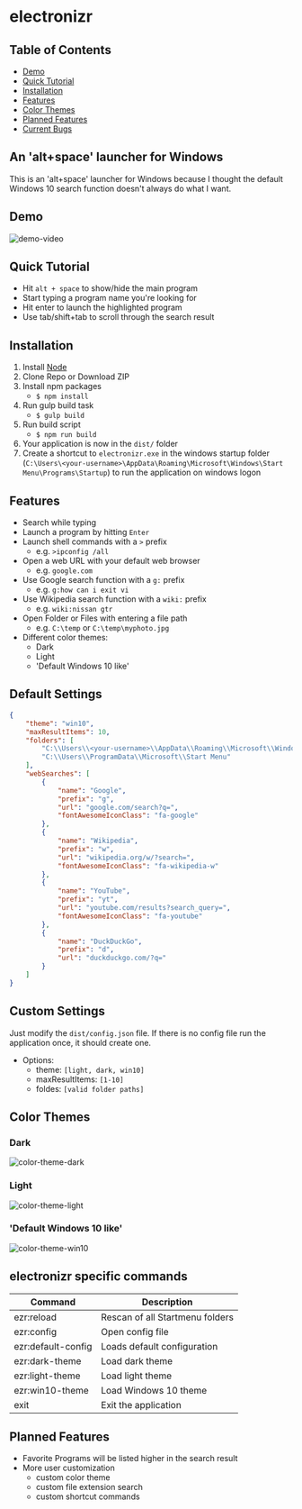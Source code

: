 # electronizr

## Table of Contents
* [Demo](#demo)
* [Quick Tutorial](#quick-tutorial)
* [Installation](#installation)
* [Features](#features)
* [Color Themes](#color-themes)
* [Planned Features](#planned-features)
* [Current Bugs](#current-bugs)

## An 'alt+space' launcher for Windows

This is an 'alt+space' launcher for Windows because I thought the default Windows 10 search function doesn't always do what I want.

## Demo
![demo-video](https://raw.githubusercontent.com/oliverschwendener/random/master/electronizr/img/demo/ezr-demo.gif)

## Quick Tutorial
* Hit `alt + space` to show/hide the main program
* Start typing a program name you're looking for
* Hit enter to launch the highlighted program 
* Use tab/shift+tab to scroll through the search result

## Installation
1. Install [Node](https://nodejs.org/en/)
2. Clone Repo or Download ZIP
3. Install npm packages
    * `$ npm install`
4. Run gulp build task
    * `$ gulp build`
5. Run build script
    * `$ npm run build`
6. Your application is now in the `dist/` folder
7. Create a shortcut to `electronizr.exe` in the windows startup folder (`C:\Users\<your-username>\AppData\Roaming\Microsoft\Windows\Start Menu\Programs\Startup`) to run the application on windows logon    

## Features
* Search while typing
* Launch a program by hitting `Enter`
* Launch shell commands with a `>` prefix
    * e.g. `>ipconfig /all`
* Open a web URL with your default web browser
    * e.g. `google.com`
* Use Google search function with a `g:` prefix
    * e.g. `g:how can i exit vi`
* Use Wikipedia search function with a `wiki:` prefix
    * e.g. `wiki:nissan gtr`
* Open Folder or Files with entering a file path
    * e.g. `C:\temp` or `C:\temp\myphoto.jpg`
* Different color themes:
    * Dark
    * Light
    * 'Default Windows 10 like'

## Default Settings
``` json
{
    "theme": "win10",
    "maxResultItems": 10,
    "folders": [
        "C:\\Users\\<your-username>\\AppData\\Roaming\\Microsoft\\Windows\\Start Menu",
        "C:\\Users\\ProgramData\\Microsoft\\Start Menu"
    ],
    "webSearches": [
        {
            "name": "Google",
            "prefix": "g",
            "url": "google.com/search?q=",
            "fontAwesomeIconClass": "fa-google"
        },
        {
            "name": "Wikipedia",
            "prefix": "w",
            "url": "wikipedia.org/w/?search=",
            "fontAwesomeIconClass": "fa-wikipedia-w"
        },
        {
            "name": "YouTube",
            "prefix": "yt",
            "url": "youtube.com/results?search_query=",
            "fontAwesomeIconClass": "fa-youtube"
        },
        {
            "name": "DuckDuckGo",
            "prefix": "d",
            "url": "duckduckgo.com/?q="
        }
    ]
}
```

## Custom Settings
Just modify the `dist/config.json` file.
If there is no config file run the application once, it should create one.

* Options:
    * theme: `[light, dark, win10]`
    * maxResultItems: `[1-10]`
    * foldes: `[valid folder paths]`

## Color Themes
### Dark
![color-theme-dark](https://raw.githubusercontent.com/oliverschwendener/random/master/electronizr/img/color-themes/dark.png)

### Light
![color-theme-light](https://raw.githubusercontent.com/oliverschwendener/random/master/electronizr/img/color-themes/light.png)

### 'Default Windows 10 like'
![color-theme-win10](https://raw.githubusercontent.com/oliverschwendener/random/master/electronizr/img/color-themes/win10.png)

## electronizr specific commands
|Command|Description|
|---|---|
|ezr:reload|Rescan of all Startmenu folders|
|ezr:config|Open config file|
|ezr:default-config|Loads default configuration|
|ezr:dark-theme|Load dark theme|
|ezr:light-theme|Load light theme|
|ezr:win10-theme|Load Windows 10 theme|
|exit|Exit the application| 

## Planned Features
* Favorite Programs will be listed higher in the search result
* More user customization
    * custom color theme
    * custom file extension search
    * custom shortcut commands
